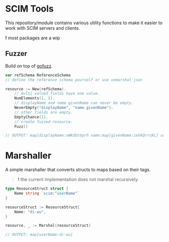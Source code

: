# SCIM Tools
This repository/module contains various utility functions to make it easier to work with SCIM servers and clients.

**!** most packages are a wip

## Fuzzer
Build on top of [gofuzz](https://github.com/google/gofuzz/).

```go
var refSchema ReferenceSchema
// define the reference schema yourself or use unmarshal json

resource := New(refSchema).
    // multi valued fields have one value.
    NumElements(1, 1).
    // displayName and name.givenName can never be empty.
    NeverEmpty("displayName", "name.givenName").
    // other fields are empty.
    EmptyChance(1).
    // create fuzzed resource.
    Fuzz()

// OUTPUT: map[displayName:vWKdUsVprh name:map[givenName:ieVkQrrcKL] userName:RFlLpsMnBW]
```

# Marshaller
A simple marshaller that converts structs to maps based on their tags.

> **!** the current implementation does not marshal recursively.

```go
type ResourceStruct struct {
	Name string `scim:"userName"`
}

resourceStruct := ResourceStruct{
    Name: "di-wu",
}

resource, _ := Marshal(resourceStruct)

// OUTPUT: map[userName:di-wu]
```

